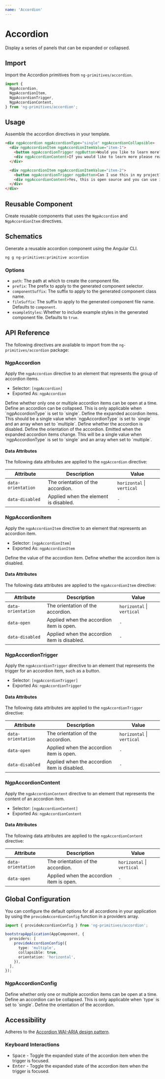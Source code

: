 ```yaml
---
name: 'Accordion'
---
```


# Accordion

Display a series of panels that can be expanded or collapsed.

<docs-example name="accordion"></docs-example>

## Import

Import the Accordion primitives from `ng-primitives/accordion`.

```ts
import {
  NgpAccordion,
  NgpAccordionItem,
  NgpAccordionTrigger,
  NgpAccordionContent,
} from 'ng-primitives/accordion';
```

## Usage

Assemble the accordion directives in your template.

```html
<div ngpAccordion ngpAccordionType="single" ngpAccordionCollapsible>
  <div ngpAccordionItem ngpAccordionItemValue="item-1">
    <button ngpAccordionTrigger ngpButton>Would you like to learn more?</button>
    <div ngpAccordionContent>If you would like to learn more please reach out to us on GitHub.</div>
  </div>

  <div ngpAccordionItem ngpAccordionItemValue="item-2">
    <button ngpAccordionTrigger ngpButton>Can I use this in my project?</button>
    <div ngpAccordionContent>Yes, this is open source and you can use it in your project.</div>
  </div>
</div>
```

## Reusable Component

Create reusable components that uses the `NgpAccordion` and `NgpAccordionItem` directives.

<docs-snippet name="accordion"></docs-snippet>

## Schematics

Generate a reusable accordion component using the Angular CLI.

```bash npm
ng g ng-primitives:primitive accordion
```

### Options

- `path`: The path at which to create the component file.
- `prefix`: The prefix to apply to the generated component selector.
- `componentSuffix`: The suffix to apply to the generated component class name.
- `fileSuffix`: The suffix to apply to the generated component file name. Defaults to `component`.
- `exampleStyles`: Whether to include example styles in the generated component file. Defaults to `true`.

## API Reference

The following directives are available to import from the `ng-primitives/accordion` package:

### NgpAccordion

Apply the `ngpAccordion` directive to an element that represents the group of accordion items.

- Selector: `[ngpAccordion]`
- Exported As: `ngpAccordion`

<prop-details name="ngpAccordionType" type="single | multiple" default="single">
  Define whether only one or multiple accordion items can be open at a time.
</prop-details>

<prop-details name="ngpAccordionCollapsible" type="boolean" default="false">
  Define an accordion can be collapsed. This is only applicable when `ngpAccordionType` is set to
  `single`.
</prop-details>

<prop-details name="ngpAccordionValue" type="T | T[]">
  Define the expanded accordion items. This should be a single value when `ngpAccordionType` is set
  to `single` and an array when set to `multiple`.
</prop-details>

<prop-details name="ngpAccordionDisabled" type="boolean" default="false">
  Define whether the accordion is disabled.
</prop-details>

<prop-details name="ngpAccordionOrientation" type="horizontal | vertical" default="vertical">
  Define the orientation of the accordion.
</prop-details>

<prop-details name="ngpAccordionValueChange" type="T | T[]">
  Emitted when the expanded accordion items change. This will be a single value when
  `ngpAccordionType` is set to `single` and an array when set to `multiple`.
</prop-details>

#### Data Attributes

The following data attributes are applied to the `ngpAccordion` directive:

| Attribute          | Description                           | Value                      |
| ------------------ | ------------------------------------- | -------------------------- |
| `data-orientation` | The orientation of the accordion.     | `horizontal` \| `vertical` |
| `data-disabled`    | Applied when the element is disabled. | `-`                        |

### NgpAccordionItem

Apply the `ngpAccordionItem` directive to an element that represents an accordion item.

- Selector: `[ngpAccordionItem]`
- Exported As: `ngpAccordionItem`

<prop-details name="ngpAccordionItemValue" type="T" required>
  Define the value of the accordion item.
</prop-details>

<prop-details name="ngpAccordionItemDisabled" type="boolean" default="false">
  Define whether the accordion item is disabled.
</prop-details>

#### Data Attributes

The following data attributes are applied to the `ngpAccordionItem` directive:

| Attribute          | Description                                  | Value                      |
| ------------------ | -------------------------------------------- | -------------------------- |
| `data-orientation` | The orientation of the accordion.            | `horizontal` \| `vertical` |
| `data-open`        | Applied when the accordion item is open.     | `-`                        |
| `data-disabled`    | Applied when the accordion item is disabled. | `-`                        |

### NgpAccordionTrigger

Apply the `ngpAccordionTrigger` directive to an element that represents the trigger for an accordion item, such as a button.

- Selector: `[ngpAccordionTrigger]`
- Exported As: `ngpAccordionTrigger`

#### Data Attributes

The following data attributes are applied to the `ngpAccordionTrigger` directive:

| Attribute          | Description                                  | Value                      |
| ------------------ | -------------------------------------------- | -------------------------- |
| `data-orientation` | The orientation of the accordion.            | `horizontal` \| `vertical` |
| `data-open`        | Applied when the accordion item is open.     | `-`                        |
| `data-disabled`    | Applied when the accordion item is disabled. | `-`                        |

### NgpAccordionContent

Apply the `ngpAccordionContent` directive to an element that represents the content of an accordion item.

- Selector: `[ngpAccordionContent]`
- Exported As: `ngpAccordionContent`

#### Data Attributes

The following data attributes are applied to the `ngpAccordionContent` directive:

| Attribute          | Description                              | Value                      |
| ------------------ | ---------------------------------------- | -------------------------- |
| `data-orientation` | The orientation of the accordion.        | `horizontal` \| `vertical` |
| `data-open`        | Applied when the accordion item is open. | `-`                        |

## Global Configuration

You can configure the default options for all accordions in your application by using the `provideAccordionConfig` function in a providers array.

```ts
import { provideAccordionConfig } from 'ng-primitives/accordion';

bootstrapApplication(AppComponent, {
  providers: [
    provideAccordionConfig({
      type: 'multiple',
      collapsible: true,
      orientation: 'horizontal',
    }),
  ],
});
```

### NgpAccordionConfig

<prop-details name="type" type="single | multiple">
  Define whether only one or multiple accordion items can be open at a time.
</prop-details>

<prop-details name="collapsible" type="boolean">
  Define an accordion can be collapsed. This is only applicable when `type` is set to `single`.
</prop-details>

<prop-details name="orientation" type="horizontal | vertical">
  Define the orientation of the accordion.
</prop-details>

## Accessibility

Adheres to the [Accordion WAI-ARIA design pattern](https://www.w3.org/WAI/ARIA/apg/patterns/accordion).

### Keyboard Interactions

- <kbd>Space</kbd> - Toggle the expanded state of the accordion item when the trigger is focused.
- <kbd>Enter</kbd> - Toggle the expanded state of the accordion item when the trigger is focused.
